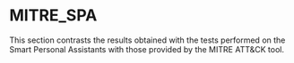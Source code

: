 # MITRE_SPA
This section contrasts the results obtained with the tests performed on the Smart Personal Assistants with those provided by the MITRE ATT&amp;CK tool.
